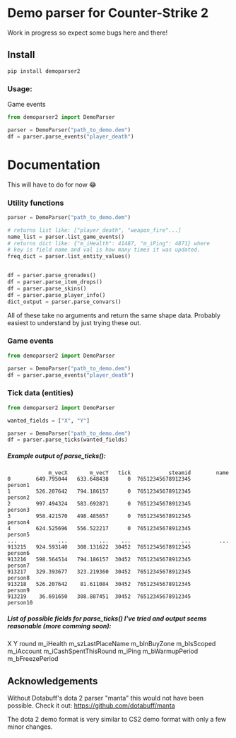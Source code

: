 # Demo parser for Counter-Strike 2


Work in progress so expect some bugs here and there!

## Install
```pip install demoparser2```

### Usage:
Game events
```python
from demoparser2 import DemoParser

parser = DemoParser("path_to_demo.dem")
df = parser.parse_events("player_death")
```


# Documentation
This will have to do for now 😂

### Utility functions
```python
parser = DemoParser("path_to_demo.dem")

# returns list like: ["player_death", "weapon_fire"...]
name_list = parser.list_game_events()
# returns dict like: {"m_iHealth": 41487, "m_iPing": 4871} where 
# key is field name and val is how many times it was updated.
freq_dict = parser.list_entity_values()


df = parser.parse_grenades()
df = parser.parse_item_drops()
df = parser.parse_skins()
df = parser.parse_player_info()
dict_output = parser.parse_convars()

```
All of these take no arguments and return the same shape data. Probably easiest to understand by just trying these out.

### Game events
```python
from demoparser2 import DemoParser

parser = DemoParser("path_to_demo.dem")
df = parser.parse_events("player_death")
```


### Tick data (entities)
```python
from demoparser2 import DemoParser

wanted_fields = ["X", "Y"]

parser = DemoParser("path_to_demo.dem")
df = parser.parse_ticks(wanted_fields)
```
#####  Example output of parse_ticks():
```
             m_vecX       m_vecY   tick            steamid        name
0        649.795044   633.648438      0  76512345678912345      person1
1        526.207642   794.186157      0  76512345678912345      person2
2        997.494324   583.692871      0  76512345678912345      person3
3        958.421570   498.485657      0  76512345678912345      person4
4        624.525696   556.522217      0  76512345678912345      person5
...             ...          ...    ...                ...         ...
913215   924.593140   308.131622  30452  76512345678912345      person6
913216   598.564514   794.186157  30452  76512345678912345      person7
913217   329.393677   323.219360  30452  76512345678912345      person8
913218   526.207642    81.611084  30452  76512345678912345      person9
913219    36.691650   308.887451  30452  76512345678912345      person10
```


##### List of possible fields for parse_ticks() I've tried and output seems reasonable (more comming soon):
X
Y
round
m_iHealth
m_szLastPlaceName
m_bInBuyZone
m_bIsScoped
m_iAccount
m_iCashSpentThisRound
m_iPing
m_bWarmupPeriod
m_bFreezePeriod





## Acknowledgements
Without Dotabuff's dota 2 parser "manta" this would not have been possible. Check it out: https://github.com/dotabuff/manta

The dota 2 demo format is very similar to CS2 demo format with only a few minor changes.